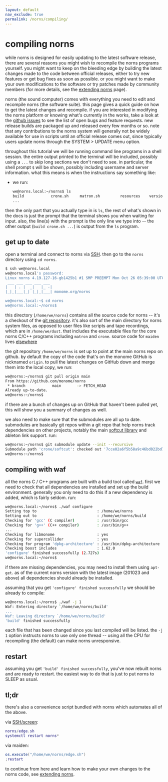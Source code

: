 ```yaml
---
layout: default
nav_exclude: true
permalink: /norns/compiling/
---
```


# compiling norns

while norns is designed for easily updating to the latest software
release, there are several reasons you might wish to recompile the
norns programs yourself. you might want to keep on the bleeding edge
by building the latest changes made to the code between official
releases, either to try new features or get bug fixes as soon as
possible. or you might want to make your own modifications to the
software or try patches made by community members (for more details,
see the [extending norns](../extending) page).

norns (the sound computer) comes with everything you need to edit and
recompile norns (the software suite). this page gives a quick guide on
how to get the latest changes and recompile.  if you are interested in
modifying the norns platform or knowing what's currently in the works,
take a look at the [github
issues](https://github.com/monome/norns/issues) to see the list of
open bugs and feature requests. new release builds are packaged up and
released every few months or so. note that any contributions to the
norns system will generally not be widely available for use in scripts
until an official release comes out, since typically users update
norns through the SYSTEM > UPDATE menu option.

throughout this tutorial we will be running command line programs in a
shell session. the entire output printed to the terminal will be
included, possibly using a `...` to skip long sections we don't need
to see. in particular, the shell prompt `$` will be shown, possibly
including username and server information. what this means is when the
instructions say something like:

- we run:
  ```bash
  we@norns.local:~/norns$ ls
  build            crone.sh     matron.sh         resources    version.mk
  ...
  ```

then the only part that you actually type in is `ls`, the rest of
what's shown in the docs is just the prompt that the terminal shows
you when waiting for input. also, the line(s) with the prompt is the
only line we type into -- the other output (`build crone.sh ...`) is
output from the `ls` program.

## get up to date

open a terminal and connect to norns via [SSH](../advanced-access/#ssh). then
go to the `norns` directory using `cd norns`.

```bash
$ ssh we@norns.local
we@norns.local's password:
Linux norns 4.19.127-16-gb1425b1 #1 SMP PREEMPT Mon Oct 26 05:39:00 UTC 2020 armv7l
 ___ ___ ___ ___ ___
|   | . |  _|   |_ -|
|_|_|___|_| |_|_|___| monome.org/norns

we@norns.local:~$ cd norns
we@norns.local:~/norns$
```

this directory (`/home/we/norns`) contains all the source code for
norns -- it's a checkout of the [git repository](https://github.com/monome/norns). it's also sort of the main directory for norns system
files, as opposed to user files like scripts and tape recordings,
which are in `/home/we/dust`. that includes the executable files for
the core norns C/C++ programs including `matron` and `crone`. source
code for `maiden` lives [elsewhere](https://github.com/monome/maiden)

the git repository `/home/we/norns` is set up to point at the main
norns repo on github. by default the copy of the code that's on the
monome GitHub is nicknamed `origin`. to pull the latest changes on
GitHub down and merge them into the local copy, we run:

```bash
we@norns:~/norns$ git pull origin main
From https://github.com/monome/norns
 * branch            main       -> FETCH_HEAD
Already up-to-date.
we@norns:~/norns$
```

if there are a bunch of changes up on GitHub that haven't been pulled
yet, this will show you a summary of changes as well.

we also need to make sure that the submodules are all up to
date. submodules are basically git repos within a git repo that help
norns track dependencies on other projects, notably the main
[softcut library](https://github.com/monome/softcut-lib) and ableton link
support. run:

```bash
we@norns:~/norns$ git submodule update --init --recursive
Submodule path 'crone/softcut': checked out '7cce02a6f5b58a9c46bd022bd7b572e2b3218dae'
we@norns:~/norns$
```

## compiling with waf

all the norns C / C++ programs are built with a build tool called
[`waf`](https://waf.io). first we need to check that all dependencies
are installed and set up the build environment. generally you only
need to do this if a new dependency is added, which is fairly seldom.
run:

```bash
we@norns.local:~/norns$ ./waf configure
Setting top to                           : /home/we/norns
Setting out to                           : /home/we/norns/build
Checking for 'gcc' (C compiler)          : /usr/bin/gcc
Checking for 'g++' (C++ compiler)        : /usr/bin/g++
...
Checking for libmonome                   : yes
Checking for supercollider               : yes
Checking for program 'dpkg-architecture' : /usr/bin/dpkg-architecture
Checking boost includes                  : 1.62.0
'configure' finished successfully (2.727s)
we@norns.local:~/norns$
```

if there are missing dependencies, you may need to install them using
`apt-get`. as of the current norns version with the latest image
(201023 and above) all dependencies should already be installed.

assuming that you get `'configure' finished successfully` we should be
already to compile:

```bash
we@norns.local:~/norns$ ./waf -j 1
Waf: Entering directory `/home/we/norns/build'
...
Waf: Leaving directory `/home/we/norns/build'
'build' finished successfully
```

each file that has been changed since you last compiled will be
listed. the `-j 1` option instructs norns to use only one thread --
using all the CPU for recompiling (the default) can make norns
unresponsive.

## restart

assuming you get `'build' finished successfully`, you've now rebuilt
norns and are ready to restart. the easiest way to do that is just to
put norns to SLEEP as usual.

## tl;dr

there's also a convenience script bundled with norns which automates all of the above.

via [SSH/screen](../wifi-files/#advanced-access):

```lua
norns/edge.sh
systemctl restart norns*
```

via maiden:

```lua
os.execute("/home/we/norns/edge.sh")
;restart
```

to continue from here and learn how to make your own changes to the
norns code, see [extending norns](../extending).
